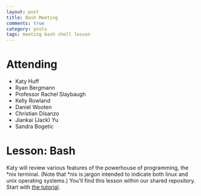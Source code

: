 ```yaml
---
layout: post
title: Bash Meeting
comments: true
category: posts
tags: meeting bash shell lesson
---
```


# Attending

-    Katy Huff
-    Ryan Bergmann
-    Professor Rachel Slaybaugh 
-    Kelly Rowland
-    Daniel Wooten
-    Christian Disanzo
-    Jiankai (Jack) Yu 
-    Sandra Bogetic

# Lesson: Bash

Katy will review various features of the powerhouse of programming, the \*nix terminal. (Note that \*nix is jargon intended to indicate both linux and unix operating systems.) You'll find this lesson within our shared repository. Start with [the tutorial][tutorial].  

[tutorial]: https://github.com/thehackerwithin/berkeley/blob/master/bash/tutorial.md   "Tutorial Source" 


